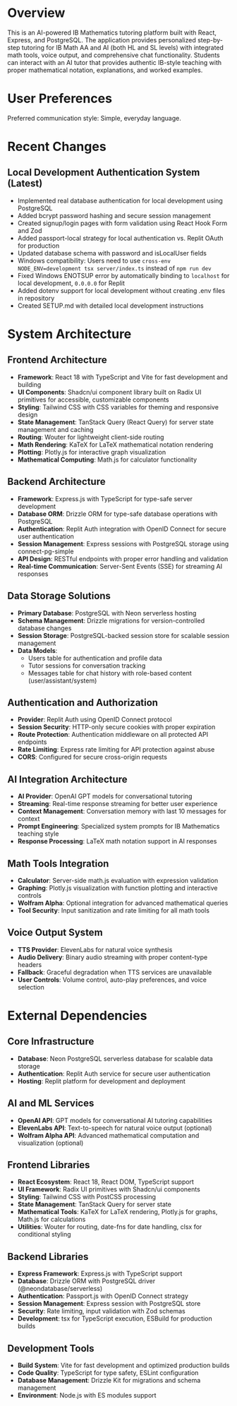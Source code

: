 # Overview

This is an AI-powered IB Mathematics tutoring platform built with React, Express, and PostgreSQL. The application provides personalized step-by-step tutoring for IB Math AA and AI (both HL and SL levels) with integrated math tools, voice output, and comprehensive chat functionality. Students can interact with an AI tutor that provides authentic IB-style teaching with proper mathematical notation, explanations, and worked examples.

# User Preferences

Preferred communication style: Simple, everyday language.

# Recent Changes

## Local Development Authentication System (Latest)
- Implemented real database authentication for local development using PostgreSQL
- Added bcrypt password hashing and secure session management
- Created signup/login pages with form validation using React Hook Form and Zod
- Added passport-local strategy for local authentication vs. Replit OAuth for production
- Updated database schema with password and isLocalUser fields
- Windows compatibility: Users need to use `cross-env NODE_ENV=development tsx server/index.ts` instead of `npm run dev`
- Fixed Windows ENOTSUP error by automatically binding to `localhost` for local development, `0.0.0.0` for Replit
- Added dotenv support for local development without creating .env files in repository
- Created SETUP.md with detailed local development instructions

# System Architecture

## Frontend Architecture
- **Framework**: React 18 with TypeScript and Vite for fast development and building
- **UI Components**: Shadcn/ui component library built on Radix UI primitives for accessible, customizable components
- **Styling**: Tailwind CSS with CSS variables for theming and responsive design
- **State Management**: TanStack Query (React Query) for server state management and caching
- **Routing**: Wouter for lightweight client-side routing
- **Math Rendering**: KaTeX for LaTeX mathematical notation rendering
- **Plotting**: Plotly.js for interactive graph visualization
- **Mathematical Computing**: Math.js for calculator functionality

## Backend Architecture
- **Framework**: Express.js with TypeScript for type-safe server development
- **Database ORM**: Drizzle ORM for type-safe database operations with PostgreSQL
- **Authentication**: Replit Auth integration with OpenID Connect for secure user authentication
- **Session Management**: Express sessions with PostgreSQL storage using connect-pg-simple
- **API Design**: RESTful endpoints with proper error handling and validation
- **Real-time Communication**: Server-Sent Events (SSE) for streaming AI responses

## Data Storage Solutions
- **Primary Database**: PostgreSQL with Neon serverless hosting
- **Schema Management**: Drizzle migrations for version-controlled database changes
- **Session Storage**: PostgreSQL-backed session store for scalable session management
- **Data Models**: 
  - Users table for authentication and profile data
  - Tutor sessions for conversation tracking
  - Messages table for chat history with role-based content (user/assistant/system)

## Authentication and Authorization
- **Provider**: Replit Auth using OpenID Connect protocol
- **Session Security**: HTTP-only secure cookies with proper expiration
- **Route Protection**: Authentication middleware on all protected API endpoints
- **Rate Limiting**: Express rate limiting for API protection against abuse
- **CORS**: Configured for secure cross-origin requests

## AI Integration Architecture
- **AI Provider**: OpenAI GPT models for conversational tutoring
- **Streaming**: Real-time response streaming for better user experience
- **Context Management**: Conversation memory with last 10 messages for context
- **Prompt Engineering**: Specialized system prompts for IB Mathematics teaching style
- **Response Processing**: LaTeX math notation support in AI responses

## Math Tools Integration
- **Calculator**: Server-side math.js evaluation with expression validation
- **Graphing**: Plotly.js visualization with function plotting and interactive controls
- **Wolfram Alpha**: Optional integration for advanced mathematical queries
- **Tool Security**: Input sanitization and rate limiting for all math tools

## Voice Output System
- **TTS Provider**: ElevenLabs for natural voice synthesis
- **Audio Delivery**: Binary audio streaming with proper content-type headers
- **Fallback**: Graceful degradation when TTS services are unavailable
- **User Controls**: Volume control, auto-play preferences, and voice selection

# External Dependencies

## Core Infrastructure
- **Database**: Neon PostgreSQL serverless database for scalable data storage
- **Authentication**: Replit Auth service for secure user authentication
- **Hosting**: Replit platform for development and deployment

## AI and ML Services
- **OpenAI API**: GPT models for conversational AI tutoring capabilities
- **ElevenLabs API**: Text-to-speech for natural voice output (optional)
- **Wolfram Alpha API**: Advanced mathematical computation and visualization (optional)

## Frontend Libraries
- **React Ecosystem**: React 18, React DOM, TypeScript support
- **UI Framework**: Radix UI primitives with Shadcn/ui components
- **Styling**: Tailwind CSS with PostCSS processing
- **State Management**: TanStack Query for server state
- **Mathematical Tools**: KaTeX for LaTeX rendering, Plotly.js for graphs, Math.js for calculations
- **Utilities**: Wouter for routing, date-fns for date handling, clsx for conditional styling

## Backend Libraries
- **Express Framework**: Express.js with TypeScript support
- **Database**: Drizzle ORM with PostgreSQL driver (@neondatabase/serverless)
- **Authentication**: Passport.js with OpenID Connect strategy
- **Session Management**: Express session with PostgreSQL store
- **Security**: Rate limiting, input validation with Zod schemas
- **Development**: tsx for TypeScript execution, ESBuild for production builds

## Development Tools
- **Build System**: Vite for fast development and optimized production builds
- **Code Quality**: TypeScript for type safety, ESLint configuration
- **Database Management**: Drizzle Kit for migrations and schema management
- **Environment**: Node.js with ES modules support